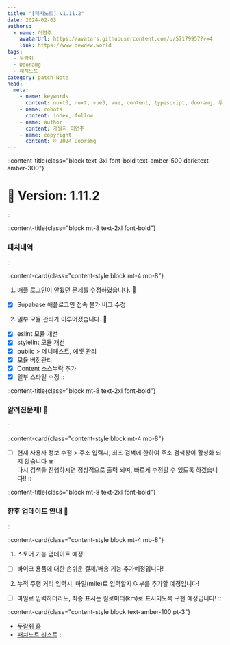 ```yaml
---
title: "[패치노트] v1.11.2"
date: 2024-02-03
authors:
  - name: 이연주
    avatarUrl: https://avatars.githubusercontent.com/u/57179957?v=4
    link: https://www.dewdew.world
tags:
  - 두람쥐
  - Dooramg
  - 패치노트
category: patch Note
head:
  meta:
    - name: keywords
      content: nuxt3, nuxt, vue3, vue, content, typescript, dooramg, 두람쥐, 패치노트, patchnote
    - name: robots
      content: index, follow
    - name: author
      content: 개발자 이연주
    - name: copyright
      content: © 2024 Dooramg
---
```


::content-title{class="block text-3xl font-bold text-amber-500 dark:text-amber-300"}
# 🐌 **Version: 1.11.2**
::

::content-title{class="block mt-8 text-2xl font-bold"}
### 패치내역
::

::content-card{class="content-style block mt-4 mb-8"}
1. 애플 로그인이 안됬던 문제를 수정하였습니다. 🍎
- [x] Supabase 애플로그인 접속 불가 버그 수정


2. 일부 모듈 관리가 이루어졌습니다. 👾
- [x] eslint 모듈 개선
- [x] stylelint 모듈 개선
- [x] public > 메니페스트, 에셋 관리
- [x] 모듈 버전관리
- [x] Content 소스누락 추가
- [x] 일부 스타일 수정
::

::content-title{class="block mt-8 text-2xl font-bold"}
### 알려진문제! 🔧
::

::content-card{class="content-style block mt-4 mb-8"}
- [ ] 현재 사용자 정보 수정 > 주소 입력시, 최초 검색에 한하여 주소 검색창이 활성화 되지 않습니다 ㅠ  
  다시 검색을 진행하시면 정상적으로 출력 되며, 빠르게 수정할 수 있도록 하겠습니다!!
::

::content-title{class="block mt-8 text-2xl font-bold"}
### 향후 업데이트 안내 🌱
::

::content-card{class="content-style block mt-4 mb-8"}
1. 스토어 기능 업데이트 예정!
- [ ] 바이크 용품에 대한 손쉬운 결제/배송 기능 추가예정입니다!

2. 누적 주행 거리 입력시, 마일(mile)로 입력할지 여부를 추가할 예정입니다!
- [ ] 마일로 입력하더라도, 최종 표시는 킬로미터(km)로 표시되도록 구현 예정입니다!
::

::content-card{class="content-style block text-amber-100 pt-3"}
- [두람쥐 홈](/)
- [패치노트 리스트](/patch)
::